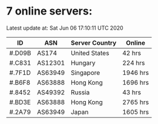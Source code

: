# 7 online servers:

Latest update at: Sat Jun 06 17:10:11 UTC 2020

| ID | ASN | Server Country | Online |
| -- | --- | -------------- | ------ |
| #.D09B | AS174 | United States | 42 hrs |
| #.C831 | AS12301 | Hungary | 224 hrs |
| #.7F1D | AS63949 | Singapore | 1946 hrs |
| #.B6F8 | AS63888 | Hong Kong | 1696 hrs |
| #.8452 | AS49392 | Russia | 43 hrs |
| #.BD3E | AS63888 | Hong Kong | 2765 hrs |
| #.2A79 | AS63949 | Japan | 1605 hrs |

